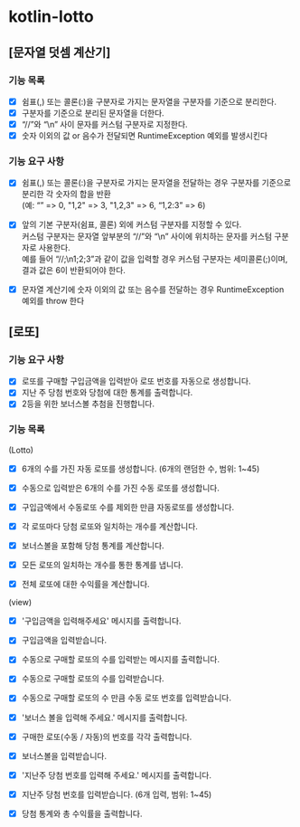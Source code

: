 # kotlin-lotto

## [문자열 덧셈 계산기]
### 기능 목록

- [x] 쉼표(,) 또는 콜론(:)을 구분자로 가지는 문자열을 구분자를 기준으로 분리한다.
- [x] 구분자를 기준으로 분리된 문자열을 더한다.
- [x] “//”와 “\n” 사이 문자를 커스텀 구분자로 지정한다.
- [x] 숫자 이외의 값 or 음수가 전달되면 RuntimeException 예외를 발생시킨다

### 기능 요구 사항

- [x] 쉼표(,) 또는 콜론(:)을 구분자로 가지는 문자열을 전달하는 경우 구분자를 기준으로 분리한 각 숫자의 합을 반환
  <br /> (예: “” => 0, "1,2" => 3, "1,2,3" => 6, “1,2:3” => 6)
- [x] 앞의 기본 구분자(쉼표, 콜론) 외에 커스텀 구분자를 지정할 수 있다. <br /> 커스텀 구분자는 문자열 앞부분의 “//”와 “\n” 사이에 위치하는 문자를 커스텀 구분자로 사용한다. <br />예를 들어 “//;\n1;2;3”과 같이 값을 입력할 경우 커스텀 구분자는 세미콜론(;)이며, 결과 값은 6이 반환되어야 한다.
- [x] 문자열 계산기에 숫자 이외의 값 또는 음수를 전달하는 경우 RuntimeException 예외를 throw 한다


## [로또]
### 기능 요구 사항
- [x] 로또를 구매할 구입금액을 입력받아 로또 번호를 자동으로 생성합니다.
- [x] 지난 주 당첨 번호와 당첨에 대한 통계를 출력합니다.
- [x] 2등을 위한 보너스볼 추첨을 진행합니다.

### 기능 목록 
(Lotto)
- [x] 6개의 수를 가진 자동 로또를 생성합니다. (6개의 랜덤한 수, 범위: 1~45)
- [x] 수동으로 입력받은 6개의 수를 가진 수동 로또를 생성합니다.
- [x] 구입금액에서 수동로또 수를 제외한 만큼 자동로또를 생성합니다.

- [x] 각 로또마다 당첨 로또와 일치하는 개수를 계산합니다.
- [x] 보너스볼을 포함해 당첨 통계를 계산합니다.
- [x] 모든 로또의 일치하는 개수를 통한 통계를 냅니다.
- [x] 전체 로또에 대한 수익률을 계산합니다.


(view)
- [x] '구입금액을 입력해주세요' 메시지를 출력합니다.
- [x] 구입금액을 입력받습니다.


- [x] 수동으로 구매할 로또의 수를 입력받는 메시지를 출력합니다.
- [x] 수동으로 구매할 로또의 수를 입력받습니다.
- [x] 수동으로 구매할 로또의 수 만큼 수동 로또 번호를 입력받습니다.


- [x] '보너스 볼을 입력해 주세요.' 메시지를 출력합니다.
- [x] 구매한 로또(수동 / 자동)의 번호를 각각 출력합니다.


- [x] 보너스볼을 입력받습니다.


- [x] '지난주 당첨 번호를 입력해 주세요.' 메시지를 출력합니다.
- [x] 지난주 당첨 번호를 입력받습니다. (6개 입력, 범위: 1~45)


- [x] 당첨 통계와 총 수익률을 출력합니다.